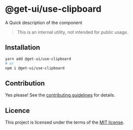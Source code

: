 # @get-ui/use-clipboard

A Quick description of the component

> This is an internal utility, not intended for public usage.

## Installation

```sh
yarn add @get-ui/use-clipboard
# or
npm i @get-ui/use-clipboard
```

## Contribution

Yes please! See the
[contributing guidelines](https://github.com/get-ui/nextui/blob/master/CONTRIBUTING.md)
for details.

## Licence

This project is licensed under the terms of the
[MIT license](https://github.com/get-ui/nextui/blob/master/LICENSE).
